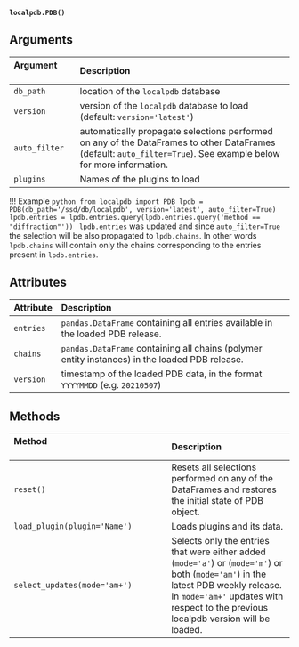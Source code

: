 **`localpdb.PDB()`**

## Arguments
| Argument &nbsp;&nbsp;&nbsp;&nbsp;&nbsp;&nbsp;&nbsp;&nbsp;&nbsp;&nbsp;&nbsp;&nbsp;&nbsp;&nbsp;&nbsp;&nbsp;    | Description                |
|:-------------|:---------------------------|
|`db_path`      | location of the `localpdb` database |
|`version`      | version of the `localpdb` database to load (default: `version='latest'`) |
| `auto_filter` | automatically propagate selections performed on any of the DataFrames to other DataFrames (default: `auto_filter=True`). See example below for more information. |
|`plugins`      | Names of the plugins to load |

!!! Example
    ```python
    from localpdb import PDB
    lpdb = PDB(db_path='/ssd/db/localpdb', version='latest', auto_filter=True)
    lpdb.entries = lpdb.entries.query(lpdb.entries.query('method == "diffraction"'))
    ```
    `lpdb.entries` was updated and since `auto_filter=True` the selection will be also propagated to `lpdb.chains`.
    In other words `lpdb.chains` will contain only the chains corresponding to the entries present in `lpdb.entries`.

## Attributes

| Attribute     | Description                |
|:-------------|:----------------------------|
| `entries`    |`pandas.DataFrame` containing all entries available in the loaded PDB release. 
| `chains`     | `pandas.DataFrame` containing all chains (polymer entity instances) in the loaded PDB release.
| `version`    | timestamp of the loaded PDB data, in the format `YYYYMMDD` (e.g. `20210507`)


## Methods
| Method  &nbsp;&nbsp;&nbsp;&nbsp;&nbsp;&nbsp;&nbsp;&nbsp;&nbsp;&nbsp;&nbsp;&nbsp;&nbsp;&nbsp;&nbsp;&nbsp;&nbsp;&nbsp;&nbsp;&nbsp;&nbsp;&nbsp;&nbsp;&nbsp;&nbsp;&nbsp;&nbsp;&nbsp;&nbsp;&nbsp;&nbsp;&nbsp;&nbsp;&nbsp;&nbsp;&nbsp;&nbsp;&nbsp;&nbsp;&nbsp;&nbsp;&nbsp;&nbsp;&nbsp;&nbsp;&nbsp;&nbsp;&nbsp;&nbsp;&nbsp;&nbsp;&nbsp;&nbsp;&nbsp;&nbsp;&nbsp;&nbsp;&nbsp;&nbsp;&nbsp;&nbsp;   | Description                |
|:-------------|:----------------------------|
| `reset()`    | Resets all selections performed on any of the DataFrames and restores the initial state of PDB object.
| `load_plugin(plugin='Name')` | Loads plugins and its data.
| `select_updates(mode='am+')` | Selects only the entries that were either added (`mode='a'`) or (`mode='m'`) or both (`mode='am'`) in the latest PDB weekly release. In `mode='am+'` updates with respect to the previous localpdb version will be loaded. 